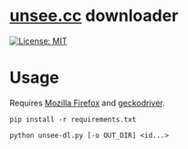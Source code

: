 # [unsee.cc](https://unsee.cc) downloader

[![License: MIT](https://img.shields.io/badge/License-MIT-yellow.svg)](https://opensource.org/licenses/MIT)

# Usage

Requires [Mozilla Firefox](https://www.mozilla.org/it/firefox/) and [geckodriver](https://github.com/mozilla/geckodriver).

```
pip install -r requirements.txt

python unsee-dl.py [-o OUT_DIR] <id...>
```
